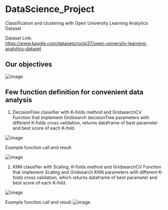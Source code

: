 # DataScience_Project
 
Classification and clustering with Open University Learning Analytics Dataset

Dataset Link:  
https://www.kaggle.com/datasets/rocki37/open-university-learning-analytics-dataset

## Our objectives  

![image](https://user-images.githubusercontent.com/87708360/171988782-80b4fad8-892a-46d1-a4d2-c1dc2c995aad.png)



## Few function definition for convenient data analysis  
  
1. DecisionTree classifier with K-folds method and GridsearchCV   
Function that implement Gridsearch decisionTree parameters with different K-folds cross validation, returns dataframe of best parameter and best score of each K-fold.
  
![image](https://user-images.githubusercontent.com/87708360/171149566-a75054d1-159f-40f6-a354-f59af2877b82.png)
  
Example function call and result
  
![image](https://user-images.githubusercontent.com/87708360/171149915-f3761acc-0147-40a3-8a7b-5de827d11b4a.png)

    
2.  KNN classifier with Scaling, K-folds method and GridsearchCV 
Function that implement Scaling and Gridsearch KNN parameters with different K-folds cross validation, which returns dataframe of best parameter and best score of each K-fold.  
  
![image](https://user-images.githubusercontent.com/87708360/171150195-4187443f-4ae2-4412-8384-3766e53bd176.png)
  
Example function call and result
![image](https://user-images.githubusercontent.com/87708360/171150247-44cc61d0-1b48-476d-8a7c-ad64423fbbf2.png)
